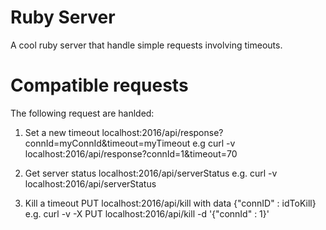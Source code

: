# Ruby Server

A cool ruby server that handle simple requests involving timeouts.

# Compatible requests
The following request are hanlded:
1. Set a new timeout
	localhost:2016/api/response?connId=myConnId&timeout=myTimeout
e.g
curl -v localhost:2016/api/response?connId=1\&timeout=70

2. Get server status
	localhost:2016/api/serverStatus
e.g.
curl -v localhost:2016/api/serverStatus


3. Kill a timeout
	PUT localhost:2016/api/kill with data {"connID" : idToKill}
e.g.
curl -v -X PUT localhost:2016/api/kill -d '{"connId" : 1}'

